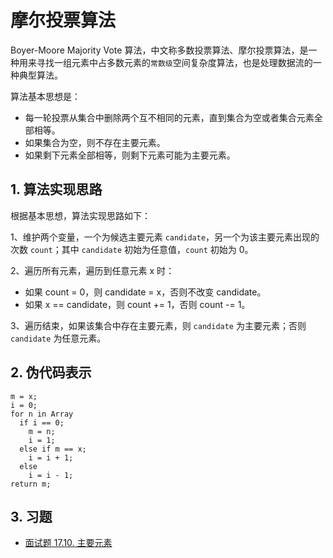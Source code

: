 # 摩尔投票算法
Boyer-Moore Majority Vote 算法，中文称多数投票算法、摩尔投票算法，是一种用来寻找一组元素中占多数元素的`常数级`空间复杂度算法，也是处理数据流的一种典型算法。

算法基本思想是：
* 每一轮投票从集合中删除两个互不相同的元素，直到集合为空或者集合元素全部相等。
* 如果集合为空，则不存在主要元素。
* 如果剩下元素全部相等，则剩下元素可能为主要元素。

## 1. 算法实现思路
根据基本思想，算法实现思路如下：

1、维护两个变量，一个为候选主要元素 `candidate`，另一个为该主要元素出现的次数 `count`；其中 `candidate` 初始为任意值，`count` 初始为 0。

2、遍历所有元素，遍历到任意元素 x 时：
* 如果 count = 0，则 candidate = x，否则不改变 candidate。
* 如果 x == candidate，则 count += 1，否则 count -= 1。

3、遍历结束，如果该集合中存在主要元素，则 `candidate` 为主要元素；否则 `candidate` 为任意元素。

## 2. 伪代码表示
```
m = x;
i = 0;
for n in Array
  if i == 0;
    m = n;
    i = 1;
  else if m == x;
    i = i + 1;
  else
    i = i - 1;
return m;
```


## 3. 习题
* [面试题 17.10. 主要元素](https://leetcode-cn.com/problems/find-majority-element-lcci/)
